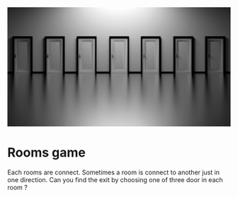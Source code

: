<img src="/pictures/doors-g58702cc03_1920.png">

# Rooms game
Each rooms are connect. 
Sometimes a room is connect to another just in one direction.
Can you find the exit by choosing one of three door in each room ? 

